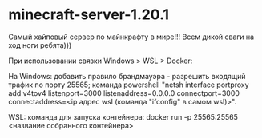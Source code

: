 # minecraft-server-1.20.1
Самый хайповый сервер по майнкрафту в мире!!! Всем дикой сваги на ход ноги ребята)))



При использовании связки Windows > WSL > Docker:

На Windows: добавить правило брандмауэра - разрешить входящий трафик по порту 25565; команда powershell "netsh interface portproxy add v4tov4 listenport=3000 listenaddress=0.0.0.0 connectport=3000 connectaddress=<ip адрес wsl (команда "ifconfig" в самом wsl)>".

WSL: команда для запуска контейнера: docker run -p 25565:25565 <название собранного контейнера>
